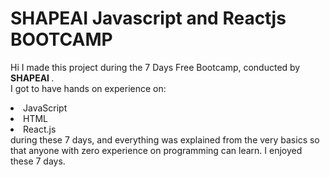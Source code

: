 # SHAPEAI Javascript and Reactjs BOOTCAMP
Hi I made this project during the 7 Days Free Bootcamp, conducted by <b> SHAPEAI
</b>.
<br>I got to have hands on experience on:
<li>JavaScript
<li>HTML
<li>React.js
<br>during these 7 days, and everything was explained from the very basics so that
anyone with zero experience on programming can learn.
I enjoyed these 7 days. 
